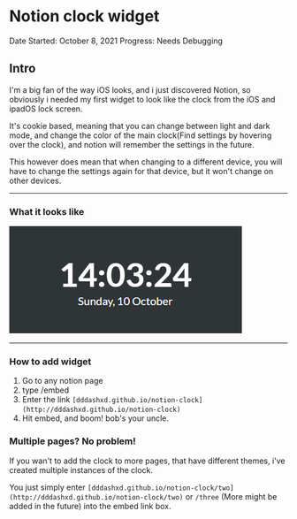 # Notion clock widget

Date Started: October 8, 2021
Progress: Needs Debugging

## Intro

I'm a big fan of the way iOS looks, and i just discovered Notion, so obviously i needed my first widget to look like the clock from the iOS and ipadOS lock screen.

It's cookie based, meaning that you can change between light and dark mode, and change the color of the main clock(Find settings by hovering over the clock), and notion will remember the settings in the future.

This however does mean that when changing to a different device, you will have to change the settings again for that device, but it won't change on other devices.

---

### What it looks like

![Untitled](Notion%20clock%20widget%203ecb353e33c64a589318a8bef2c72553/Untitled.png)

---

### How to add widget

1. Go to any notion page
2. type /embed
3. Enter the link `[dddashxd.github.io/notion-clock](http://dddashxd.github.io/notion-clock)`
4. Hit embed, and boom! bob's your uncle.

### Multiple pages? No problem!

If you wan't to add the clock to more pages, that have different themes, i've created multiple instances of the clock.

You just simply enter `[dddashxd.github.io/notion-clock/two](http://dddashxd.github.io/notion-clock/two)` or `/three` (More might be added in the future) into the embed link box.